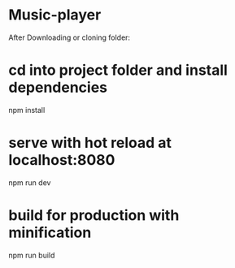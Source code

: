 # Music-player

After Downloading or cloning folder: 

# cd into project folder and install dependencies
npm install

# serve with hot reload at localhost:8080
npm run dev

# build for production with minification
npm run build
